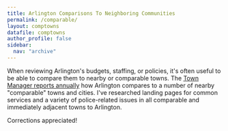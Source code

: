 ```yaml
---
title: Arlington Comparisons To Neighboring Communities
permalink: /comparable/
layout: comptowns
datafile: comptowns
author_profile: false
sidebar:
  nav: "archive"
---
```


When reviewing Arlington's budgets, staffing, or policies, it's often useful to be able to compare them to nearby or comparable towns.  The [Town Manager reports annually](https://www.arlingtonma.gov/departments/town-manager/town-manager-s-annual-budget-financial-report) how Arlington compares to a number of nearby "comparable" towns and cities.  I've researched landing pages for common services and a variety of police-related issues in all comparable and immediately adjacent towns to Arlington.

Corrections appreciated!
